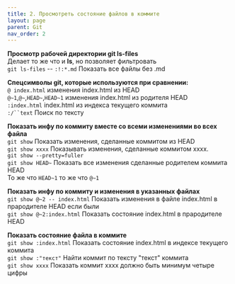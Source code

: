 ```yaml
---
title: 2. Просмотреть состояние файлов в коммите
layout: page
parent: Git
nav_order: 2
---
```

**Просмотр рабочей директории git ls-files**  
Делает то же что и **ls**, но позволяет фильтровать  
`git ls-files` --  `:!:*.md` Показать все файлы без .md  

**Спецсимволы git, которые используются при сравнении:**  
`@ index.html` изменения index.html из HEAD  
`@~1`,`@~`,`HEAD~`,`HEAD~1` изменения index.html из родителя HEAD  
`:index.html` index.html из индекса текущего коммита  
`:/``text` Поиск по тексту  

**Показать инфу по коммиту вместе со всеми изменениями во всех файла**  
`git show` Показать изменения, сделанные коммитом из HEAD  
`git show xxxx` Показывать изменения, сделанные коммитом xxxx.  
`git show --pretty=fuller`  
`git show HEAD~` Показать все изменения сделанные родителем коммита HEAD  
То же что `HEAD~1` то же что `@~1`  

**Показать инфу по коммиту и изменения в указанных файлах**  
`git show @~2 -- index.html` Показать изменения в файле index.html в прародителе HEAD если были  
`git show @~2:index.html` Показать состояние index.html в прародителе HEAD  

**Показать состояние файла в коммите**  
`git show :index.html` Показать состояние index.html в индексе текущего коммита  
`git show :"текст"` Найти коммит по тексту "текст" коммита  
`git show xxxx` Показать коммит xxxx должно быть минимум четыре цифры  
